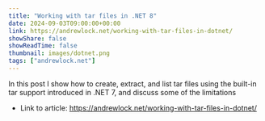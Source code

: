 ```yaml
---
title: "Working with tar files in .NET 8"
date: 2024-09-03T09:00:00+00:00
link: https://andrewlock.net/working-with-tar-files-in-dotnet/
showShare: false
showReadTime: false
thumbnail: images/dotnet.png
tags: ["andrewlock.net"]
---
```

In this post I show how to create, extract, and list tar files using the built-in tar support introduced in .NET 7, and discuss some of the limitations

- Link to article: https://andrewlock.net/working-with-tar-files-in-dotnet/